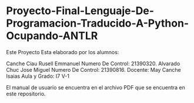 # Proyecto-Final-Lenguaje-De-Programacion-Traducido-A-Python-Ocupando-ANTLR

Este Proyecto Esta elaborado por los alumnos:

Canche Ciau Rusell Emmanuel Numero De Control: 21390320.
Alvarado Chuc Jose Miguel Numero De Control: 21390816.
Docente: May Canche Isaias
Aula y Grado: I7 V-1

El manual de usuario se encuentra en el archivo PDF que se encuentra en este repositorio.
